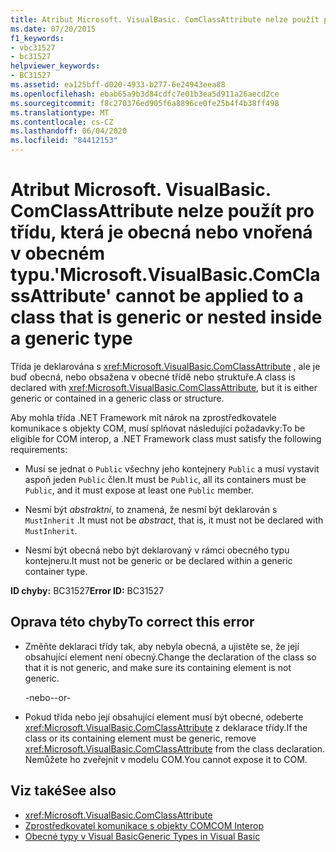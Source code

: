 ```yaml
---
title: Atribut Microsoft. VisualBasic. ComClassAttribute nelze použít pro třídu, která je obecná nebo vnořená v obecném typu.
ms.date: 07/20/2015
f1_keywords:
- vbc31527
- bc31527
helpviewer_keywords:
- BC31527
ms.assetid: ea125bff-d020-4933-b277-6e24943eea88
ms.openlocfilehash: ebab65a9b3d84cdfc7e01b3ea5d911a26aecd2ce
ms.sourcegitcommit: f8c270376ed905f6a8896ce0fe25b4f4b38ff498
ms.translationtype: MT
ms.contentlocale: cs-CZ
ms.lasthandoff: 06/04/2020
ms.locfileid: "84412153"
---
```

# <a name="microsoftvisualbasiccomclassattribute-cannot-be-applied-to-a-class-that-is-generic-or-nested-inside-a-generic-type"></a><span data-ttu-id="a898e-102">Atribut Microsoft. VisualBasic. ComClassAttribute nelze použít pro třídu, která je obecná nebo vnořená v obecném typu.</span><span class="sxs-lookup"><span data-stu-id="a898e-102">'Microsoft.VisualBasic.ComClassAttribute' cannot be applied to a class that is generic or nested inside a generic type</span></span>
<span data-ttu-id="a898e-103">Třída je deklarována s <xref:Microsoft.VisualBasic.ComClassAttribute> , ale je buď obecná, nebo obsažena v obecné třídě nebo struktuře.</span><span class="sxs-lookup"><span data-stu-id="a898e-103">A class is declared with <xref:Microsoft.VisualBasic.ComClassAttribute>, but it is either generic or contained in a generic class or structure.</span></span>  
  
 <span data-ttu-id="a898e-104">Aby mohla třída .NET Framework mít nárok na zprostředkovatele komunikace s objekty COM, musí splňovat následující požadavky:</span><span class="sxs-lookup"><span data-stu-id="a898e-104">To be eligible for COM interop, a .NET Framework class must satisfy the following requirements:</span></span>  
  
- <span data-ttu-id="a898e-105">Musí se jednat o `Public` všechny jeho kontejnery `Public` a musí vystavit aspoň jeden `Public` člen.</span><span class="sxs-lookup"><span data-stu-id="a898e-105">It must be `Public`, all its containers must be `Public`, and it must expose at least one `Public` member.</span></span>  
  
- <span data-ttu-id="a898e-106">Nesmí být *abstraktní*, to znamená, že nesmí být deklarován s `MustInherit` .</span><span class="sxs-lookup"><span data-stu-id="a898e-106">It must not be *abstract*, that is, it must not be declared with `MustInherit`.</span></span>  
  
- <span data-ttu-id="a898e-107">Nesmí být obecná nebo být deklarovaný v rámci obecného typu kontejneru.</span><span class="sxs-lookup"><span data-stu-id="a898e-107">It must not be generic or be declared within a generic container type.</span></span>  
  
 <span data-ttu-id="a898e-108">**ID chyby:** BC31527</span><span class="sxs-lookup"><span data-stu-id="a898e-108">**Error ID:** BC31527</span></span>  
  
## <a name="to-correct-this-error"></a><span data-ttu-id="a898e-109">Oprava této chyby</span><span class="sxs-lookup"><span data-stu-id="a898e-109">To correct this error</span></span>  
  
- <span data-ttu-id="a898e-110">Změňte deklaraci třídy tak, aby nebyla obecná, a ujistěte se, že její obsahující element není obecný.</span><span class="sxs-lookup"><span data-stu-id="a898e-110">Change the declaration of the class so that it is not generic, and make sure its containing element is not generic.</span></span>  
  
     <span data-ttu-id="a898e-111">-nebo-</span><span class="sxs-lookup"><span data-stu-id="a898e-111">-or-</span></span>  
  
- <span data-ttu-id="a898e-112">Pokud třída nebo její obsahující element musí být obecné, odeberte <xref:Microsoft.VisualBasic.ComClassAttribute> z deklarace třídy.</span><span class="sxs-lookup"><span data-stu-id="a898e-112">If the class or its containing element must be generic, remove <xref:Microsoft.VisualBasic.ComClassAttribute> from the class declaration.</span></span> <span data-ttu-id="a898e-113">Nemůžete ho zveřejnit v modelu COM.</span><span class="sxs-lookup"><span data-stu-id="a898e-113">You cannot expose it to COM.</span></span>  
  
## <a name="see-also"></a><span data-ttu-id="a898e-114">Viz také</span><span class="sxs-lookup"><span data-stu-id="a898e-114">See also</span></span>

- <xref:Microsoft.VisualBasic.ComClassAttribute>
- [<span data-ttu-id="a898e-115">Zprostředkovatel komunikace s objekty COM</span><span class="sxs-lookup"><span data-stu-id="a898e-115">COM Interop</span></span>](../programming-guide/com-interop/index.md)
- [<span data-ttu-id="a898e-116">Obecné typy v Visual Basic</span><span class="sxs-lookup"><span data-stu-id="a898e-116">Generic Types in Visual Basic</span></span>](../programming-guide/language-features/data-types/generic-types.md)
